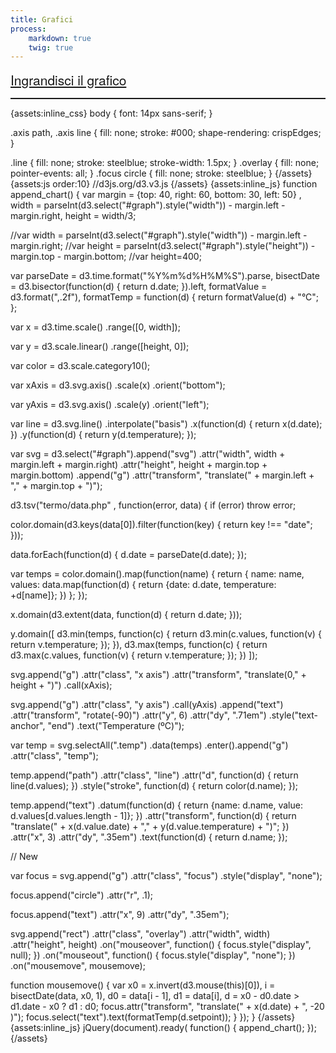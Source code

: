 ```yaml
---
title: Grafici
process:
    markdown: true
    twig: true
---
```


<a href=termo/grafico.php style="font-family: Helvetica Neue, HelveticaNeue-Light, Helvetica Neue Light, Helvetica, Arial, Lucida Grande, sans-serif; font-weight: 400; font-size:1.5em;">Ingrandisci il grafico</a>

<div id=graph width="100%" height=100% style="border: 1px solid; text-align:center;">
</div>

{assets:inline_css}
body {
  font: 14px sans-serif;
}

.axis path,
.axis line {
  fill: none;
  stroke: #000;
  shape-rendering: crispEdges;
}


.line {
  fill: none;
  stroke: steelblue;
  stroke-width: 1.5px;
}
.overlay {
  fill: none;
  pointer-events: all;
}
.focus circle {
  fill: none;
  stroke: steelblue;
}
{/assets}
{assets:js order:10}
//d3js.org/d3.v3.js
{/assets}
{assets:inline_js}
function append_chart() {
var margin = {top: 40, right: 60, bottom: 30, left: 50} ,
    width = parseInt(d3.select("#graph").style("width"))  - margin.left - margin.right,
    height = width/3;

//var width = parseInt(d3.select("#graph").style("width")) - margin.left - margin.right;
//var height = parseInt(d3.select("#graph").style("height")) - margin.top - margin.bottom;
//var height=400;

var parseDate = d3.time.format("%Y%m%d%H%M%S").parse,
    bisectDate = d3.bisector(function(d) { return d.date; }).left,
    formatValue = d3.format(",.2f"),
    formatTemp = function(d) { return formatValue(d) + "°C"; };

var x = d3.time.scale()
    .range([0, width]);

var y = d3.scale.linear()
    .range([height, 0]);

var color = d3.scale.category10();

var xAxis = d3.svg.axis()
    .scale(x)
    .orient("bottom");

var yAxis = d3.svg.axis()
    .scale(y)
    .orient("left");

var line = d3.svg.line()
    .interpolate("basis")
    .x(function(d) { return x(d.date); })
    .y(function(d) { return y(d.temperature); });

var svg = d3.select("#graph").append("svg")
    .attr("width", width + margin.left + margin.right)
    .attr("height", height + margin.top + margin.bottom)
  .append("g")
    .attr("transform", "translate(" + margin.left + "," + margin.top + ")");

d3.tsv("termo/data.php" , function(error, data) {
  if (error) throw error;

  color.domain(d3.keys(data[0]).filter(function(key) { return key !== "date"; }));

  data.forEach(function(d) {
    d.date = parseDate(d.date);
  });

  var temps = color.domain().map(function(name) {
    return {
      name: name,
      values: data.map(function(d) {
        return {date: d.date, temperature: +d[name]};
      })
    };
  });

  x.domain(d3.extent(data, function(d) { return d.date; }));

  y.domain([
    d3.min(temps, function(c) { return d3.min(c.values, function(v) { return v.temperature; }); }),
    d3.max(temps, function(c) { return d3.max(c.values, function(v) { return v.temperature; }); })
  ]);

  svg.append("g")
      .attr("class", "x axis")
      .attr("transform", "translate(0," + height + ")")
      .call(xAxis);

  svg.append("g")
      .attr("class", "y axis")
      .call(yAxis)
    .append("text")
      .attr("transform", "rotate(-90)")
      .attr("y", 6)
      .attr("dy", ".71em")
      .style("text-anchor", "end")
      .text("Temperature (ºC)");

  var temp = svg.selectAll(".temp")
      .data(temps)
    .enter().append("g")
      .attr("class", "temp");

  temp.append("path")
      .attr("class", "line")
      .attr("d", function(d) { return line(d.values); })
      .style("stroke", function(d) { return color(d.name); });

  temp.append("text")
      .datum(function(d) { return {name: d.name, value: d.values[d.values.length - 1]}; })
      .attr("transform", function(d) { return "translate(" + x(d.value.date) + "," + y(d.value.temperature) + ")"; })
      .attr("x", 3)
      .attr("dy", ".35em")
      .text(function(d) { return d.name; });

// New

  var focus = svg.append("g")
      .attr("class", "focus")
      .style("display", "none");

  focus.append("circle")
      .attr("r", .1);

  focus.append("text")
      .attr("x", 9)
      .attr("dy", ".35em");

  svg.append("rect")
      .attr("class", "overlay")
      .attr("width", width)
      .attr("height", height)
      .on("mouseover", function() { focus.style("display", null); })
      .on("mouseout", function() { focus.style("display", "none"); })
      .on("mousemove", mousemove);

  function mousemove() {
    var x0 = x.invert(d3.mouse(this)[0]),
        i = bisectDate(data, x0, 1),
        d0 = data[i - 1],
        d1 = data[i],
        d = x0 - d0.date > d1.date - x0 ? d1 : d0;
    focus.attr("transform", "translate(" + x(d.date) + ", -20 )");
    focus.select("text").text(formatTemp(d.setpoint));
  }
});
}
{/assets}
{assets:inline_js}
jQuery(document).ready( function() 
{
    append_chart();
});
{/assets}
